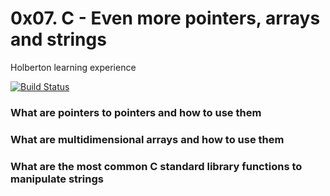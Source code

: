 # 0x07. C - Even more pointers, arrays and strings

Holberton learning experience

[![Build Status](https://travis-ci.org/joemccann/dillinger.svg?branch=master)]()

### What are pointers to pointers and how to use them
### What are multidimensional arrays and how to use them
### What are the most common C standard library functions to manipulate strings
